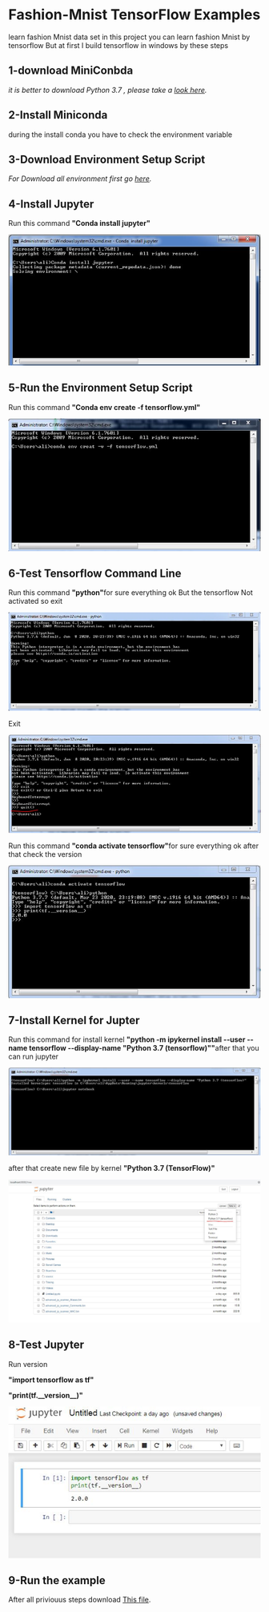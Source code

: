 # Fashion-Mnist TensorFlow Examples</h1>
learn fashion Mnist data set
in this project you can learn fashion Mnist by tensorflow But at first I build tensorflow in windows by these steps
<h2/>1-download MiniConbda </h2>
<p><em>it is better to download Python 3.7 , please take a <a href="https://docs.conda.io/en/latest/miniconda.html">look here</a>.</em></p>
<h2/>2-Install Miniconda</h2>
<p>during the install conda you have to check the environment variable </p>
<h2/>3-Download Environment Setup Script</h2>
<p><em>For Download all environment first go  <a href="https://github.com/alimajidi62/Fashion-Mnist/blob/master/tensorflow.yml">here</a>.</em></p>
<h2/>4-Install Jupyter</h2>
<p>Run this command <strong>"Conda install jupyter"</strong></p>
<img src="Image\install jupyter.JPG"/>
 <h2/>5-Run the Environment Setup Script</h2>
 <p>Run this command <strong>"Conda env create -f tensorflow.yml"</strong></p>
 <img src="Image\env.JPG"/>
 <h2/>6-Test Tensorflow Command Line</h2>
 <p>Run this command <strong>"python"</strong>for sure everything ok But the tensorflow Not activated so exit</p>
 <img src="Image\python.JPG"/>
 <p>Exit</p>
 <img src="Image\quit.JPG"/>
  <p>Run this command <strong>"conda activate tensorflow"</strong>for sure everything ok after that check the version</p>
  <img src="Image\tensorflowVersion11.JPG"/>
 <h2/>7-Install Kernel for Jupter</h2> 
  <p>Run this command for install kernel <strong>"python -m ipykernel install --user --name tensorflow --display-name "Python 3.7 (tensorflow)""</strong>after that you can run jupyter</p>
  <img src="Image\jupyter notebook.JPG"/>
  <p>after that create new file by kernel <strong>"Python 3.7 (TensorFlow)"</strong></p>
   <img src="Image\creatnew.JPG"/>
 <h2/>8-Test Jupyter</h2>
 <p>Run version </p> 
 <p><strong>"import tensorflow as tf"</strong></p>
<p><strong>"print(tf.__version__)"</strong></p>
  <img src="Image\version.JPG"/>
   <h2/>9-Run the example</h2>
   <p>After all priviouus steps download <a href="https://github.com/alimajidi62/Fashion-Mnist/blob/master/mnist%20fashion.ipynb">This file</a>.</em>  </p> 
